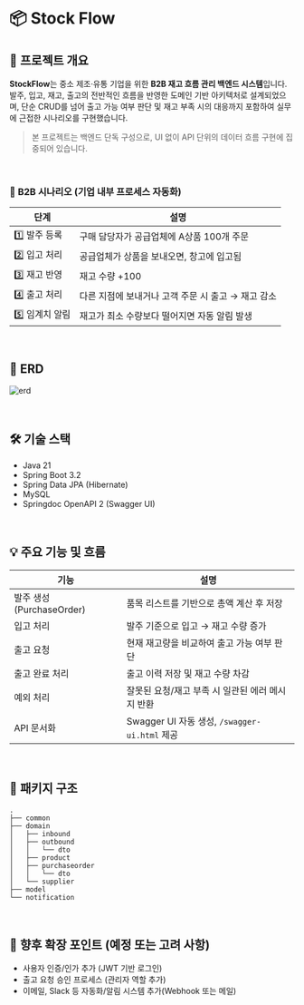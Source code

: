 # 📦 Stock Flow

## 📌 프로젝트 개요

**StockFlow**는 중소 제조·유통 기업을 위한 **B2B 재고 흐름 관리 백엔드 시스템**입니다. 발주, 입고, 재고, 출고의 전반적인 흐름을 반영한 도메인 기반 아키텍처로 설계되었으며, 단순 CRUD를 넘어 출고 가능 여부 판단 및 재고 부족 시의 대응까지 포함하여 실무에 근접한 시나리오를 구현했습니다.

> 본 프로젝트는 백엔드 단독 구성으로, UI 없이 API 단위의 데이터 흐름 구현에 집중되어 있습니다.

  <br>

### 🏢 **B2B 시나리오 (기업 내부 프로세스 자동화)**

| 단계         | 설명                             |
| ---------- | ------------------------------ |
| 1️⃣ 발주 등록  | 구매 담당자가 공급업체에 A상품 100개 주문      |
| 2️⃣ 입고 처리  | 공급업체가 상품을 보내오면, 창고에 입고됨        |
| 3️⃣ 재고 반영  | 재고 수량 +100                     |
| 4️⃣ 출고 처리  | 다른 지점에 보내거나 고객 주문 시 출고 → 재고 감소 |
| 5️⃣ 임계치 알림 | 재고가 최소 수량보다 떨어지면 자동 알림 발생      |

<br>

## 🔗 ERD
![erd](https://github.com/user-attachments/assets/c24a427e-bfd3-4751-a17d-2e9d440730ac)

<br>

## 🛠 기술 스택

- Java 21
- Spring Boot 3.2
- Spring Data JPA (Hibernate)
- MySQL
- Springdoc OpenAPI 2 (Swagger UI)

<br>

## 💡 주요 기능 및 흐름

| 기능       | 설명                                      |
| -------- | --------------------------------------- |
| 발주 생성 (PurchaseOrder)    | 품목 리스트를 기반으로 총액 계산 후 저장                 |
| 입고 처리    | 발주 기준으로 입고 → 재고 수량 증가                   |
| 출고 요청    | 현재 재고량을 비교하여 출고 가능 여부 판단                |
| 출고 완료 처리 | 출고 이력 저장 및 재고 수량 차감                     |
| 예외 처리    | 잘못된 요청/재고 부족 시 일관된 에러 메시지 반환            |
| API 문서화  | Swagger UI 자동 생성, `/swagger-ui.html` 제공 |

<br>

## 🧩 패키지 구조
```
.
├── common
├── domain
│   ├── inbound
│   ├── outbound
│   │   └── dto
│   ├── product
│   ├── purchaseorder
│   │   └── dto
│   └── supplier
├── model
└── notification
```

<br>

## 🌱 향후 확장 포인트 (예정 또는 고려 사항)

 - 사용자 인증/인가 추가 (JWT 기반 로그인)
 - 출고 요청 승인 프로세스 (관리자 역할 추가)
 - 이메일, Slack 등 자동화/알림 시스템 추가(Webhook 또는 메일)

